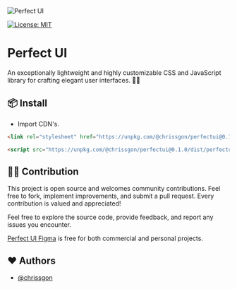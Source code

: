 ![Perfect UI](https://i.ibb.co/FJGxtZ5/perfectui.png)

[![License: MIT](https://img.shields.io/badge/License-MIT-yellow.svg)](https://opensource.org/licenses/MIT)

# Perfect UI

An exceptionally lightweight and highly customizable CSS and JavaScript library for crafting elegant user interfaces. 🎨💡

## 📦 Install

- Import CDN's.

```html
<link rel="stylesheet" href="https://unpkg.com/@chrissgon/perfectui@0.1.0/dist/perfectui.css" />

<script src="https://unpkg.com/@chrissgon/perfectui@0.1.0/dist/perfectui.js"></script>
```

## 💪🏻 Contribution

This project is open source and welcomes community contributions. Feel free to fork, implement improvements, and submit a pull request. Every contribution is valued and appreciated!

Feel free to explore the source code, provide feedback, and report any issues you encounter.

[Perfect UI Figma](https://www.figma.com/file/szD991W25tQxPuqhfRektk/PerfectUI?type=design&t=NFXUM1OyFfIo9Csc-6) is free for both commercial and personal projects. 

## ❤️ Authors

- [@chrissgon](https://www.github.com/chrissgon)
